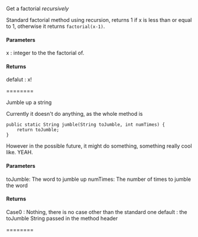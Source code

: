 
Get a factorial *recursively*

Standard factorial method using recursion, returns 1 if x is less than
or equal to 1, otherwise it returns `factorial(x-1)`.

#### Parameters

x : integer to the the factorial of.
		

#### Returns

defalut : x!
		
========

Jumble up a string

Currently it doesn't do anything, as the whole method is

	public static String jumble(String toJumble, int numTimes) {
		return toJumble;
	}

However in the possible future, it might do something, something
really cool like. YEAH.

#### Parameters

toJumble: The word to jumble up
numTimes: The number of times to jumble the word
		

#### Returns

Case0 	: Nothing, there is no case other than the standard one
default 	: the toJumble String passed in the method header
		
========

